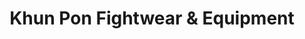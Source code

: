 ---
title: "Khun Pon Fightwear & Equipment"
url: /koeln/khun-pon-fightwear-und-equipment/
shop: Kleidung
---